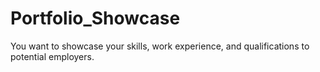 # Portfolio_Showcase
You want to showcase your skills, work experience, and qualifications to potential employers. 
